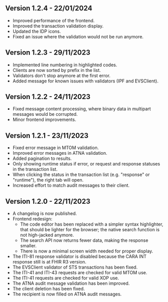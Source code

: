 
## Version 1.2.4 - 22/01/2024

- Improved performance of the frontend.
- Improved the transaction validation display.
- Updated the IDP icons.
- Fixed an issue where the validation would not be run anymore.

## Version 1.2.3 - 29/11/2023

- Implemented line numbering in highlighted codes.
- Clients are now sorted by prefix in the list.
- Validators don't stop anymore at the first error.
- Added message for known issues with validators (IPF and EVSClient).

## Version 1.2.2 - 24/11/2023

- Fixed message content processing, where binary data in multipart messages would be corrupted.
- Minor frontend improvements.

## Version 1.2.1 - 23/11/2023

- Fixed error message in MTOM validation.
- Improved error messages in ATNA validation.
- Added pagination to results.
- Only showing runtime status if error, or request and response statuses in the transaction list.
- When clicking the status in the transaction list (e.g. "response" or "runtime"), the right tab will open.
- Increased effort to match audit messages to their client.

## Version 1.2.0 - 22/11/2023

- A changelog is now published.
- Frontend redesign:
    - The code editor has been replaced with a simpler syntax highlighter, that should be lighter for the browser; the
      native search function is not high-jacked anymore.
    - The search API now returns fewer data, making the response smaller.
    - There is now a minimal screen width needed for proper display.
- The ITI-81 response validator is disabled because the CARA INT response still is at FHIR R3 version.
- The EVSClient validator of STS transactions has been fixed.
- The ITI-41 and ITI-43 requests are checked for valid MTOM use.
- The ITI-41 requests are checked for valid XOP use.
- The ATNA audit message validation has been improved.
- The client deletion has been fixed.
- The recipient is now filled on ATNA audit messages.
